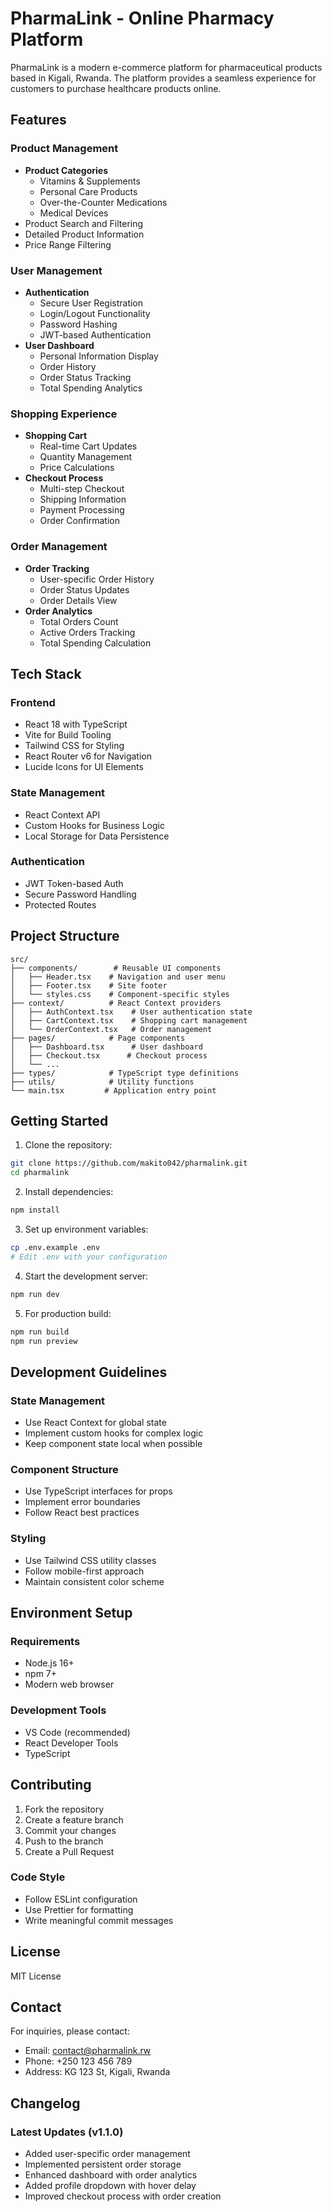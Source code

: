 # PharmaLink - Online Pharmacy Platform

PharmaLink is a modern e-commerce platform for pharmaceutical products based in Kigali, Rwanda. The platform provides a seamless experience for customers to purchase healthcare products online.

## Features

### Product Management
- **Product Categories**
  - Vitamins & Supplements
  - Personal Care Products
  - Over-the-Counter Medications
  - Medical Devices
- Product Search and Filtering
- Detailed Product Information
- Price Range Filtering

### User Management
- **Authentication**
  - Secure User Registration
  - Login/Logout Functionality
  - Password Hashing
  - JWT-based Authentication
- **User Dashboard**
  - Personal Information Display
  - Order History
  - Order Status Tracking
  - Total Spending Analytics

### Shopping Experience
- **Shopping Cart**
  - Real-time Cart Updates
  - Quantity Management
  - Price Calculations
- **Checkout Process**
  - Multi-step Checkout
  - Shipping Information
  - Payment Processing
  - Order Confirmation

### Order Management
- **Order Tracking**
  - User-specific Order History
  - Order Status Updates
  - Order Details View
- **Order Analytics**
  - Total Orders Count
  - Active Orders Tracking
  - Total Spending Calculation

## Tech Stack

### Frontend
- React 18 with TypeScript
- Vite for Build Tooling
- Tailwind CSS for Styling
- React Router v6 for Navigation
- Lucide Icons for UI Elements

### State Management
- React Context API
- Custom Hooks for Business Logic
- Local Storage for Data Persistence

### Authentication
- JWT Token-based Auth
- Secure Password Handling
- Protected Routes

## Project Structure

```
src/
├── components/        # Reusable UI components
│   ├── Header.tsx    # Navigation and user menu
│   ├── Footer.tsx    # Site footer
│   └── styles.css    # Component-specific styles
├── context/          # React Context providers
│   ├── AuthContext.tsx    # User authentication state
│   ├── CartContext.tsx    # Shopping cart management
│   └── OrderContext.tsx   # Order management
├── pages/            # Page components
│   ├── Dashboard.tsx      # User dashboard
│   ├── Checkout.tsx      # Checkout process
│   └── ...
├── types/            # TypeScript type definitions
├── utils/            # Utility functions
└── main.tsx         # Application entry point
```

## Getting Started

1. Clone the repository:
```bash
git clone https://github.com/makito042/pharmalink.git
cd pharmalink
```

2. Install dependencies:
```bash
npm install
```

3. Set up environment variables:
```bash
cp .env.example .env
# Edit .env with your configuration
```

4. Start the development server:
```bash
npm run dev
```

5. For production build:
```bash
npm run build
npm run preview
```

## Development Guidelines

### State Management
- Use React Context for global state
- Implement custom hooks for complex logic
- Keep component state local when possible

### Component Structure
- Use TypeScript interfaces for props
- Implement error boundaries
- Follow React best practices

### Styling
- Use Tailwind CSS utility classes
- Follow mobile-first approach
- Maintain consistent color scheme

## Environment Setup

### Requirements
- Node.js 16+
- npm 7+
- Modern web browser

### Development Tools
- VS Code (recommended)
- React Developer Tools
- TypeScript

## Contributing

1. Fork the repository
2. Create a feature branch
3. Commit your changes
4. Push to the branch
5. Create a Pull Request

### Code Style
- Follow ESLint configuration
- Use Prettier for formatting
- Write meaningful commit messages

## License

MIT License

## Contact

For inquiries, please contact:
- Email: contact@pharmalink.rw
- Phone: +250 123 456 789
- Address: KG 123 St, Kigali, Rwanda

## Changelog

### Latest Updates (v1.1.0)
- Added user-specific order management
- Implemented persistent order storage
- Enhanced dashboard with order analytics
- Added profile dropdown with hover delay
- Improved checkout process with order creation